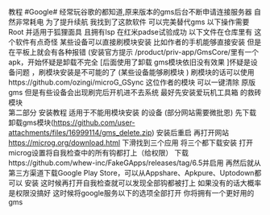 教程
#Google# 经常玩谷歌的都知道,原来版本的gms后台不断申请连接服务器 自然非常耗电 为了提升续航 我找到了这款软件 可以完美替代gms
以下操作需要Root 并适用于狐狸面具 且拥有lsp 在红米padse试验成功 以下文件在仓库里有
这个软件有点奇怪 某些设备可以直接刷模块安装 比如作者的手机能够直接安装 但是在平板上就会有各种报错 (安装官方提示 /product/priv-app/GmsCore/里有一个apk，开始怀疑是卸载不完全 [后面使用了卸载 gms模块依旧没有效果 ]怀疑是设备问题 ，刷模块安装是不可能的了 (某些设备能够刷模块 ) 刷模块的话可以使用https://github.com/ozingi/microG_GSync  这位作者的模块 可以一键清除 原版gms 但是有些设备会出现刷完后开机进不去系统 最好先安装爱玩机工具箱 的救砖模块  
第二部分 安装教程 适用于不能用模块安装 的设备 (部分网站需要微批恩)
先下载卸载gms模块(https://github.com/user-attachments/files/16999114/gms_delete.zip)
安装后重启 
再打开网站 
https://microg.org/download.html
下滑找到三个应用 将三个都下载安装 
打开microg设置将自我检查中的所有钩都打上（给权限）
下载https://github.com/whew-inc/FakeGApps/releases/tag/6.5并启用
再然后就从第三方渠道下载Google Play Store，可以从Appshare、Apkpure、Uptodown都可以 安装 
这时候再打开自我检查就可以发现全部钩都被打上 如果没有的话大概率是权限没搞好
这时候将google服务以下的选项全部打开 你将拥有一个更好用的gms
